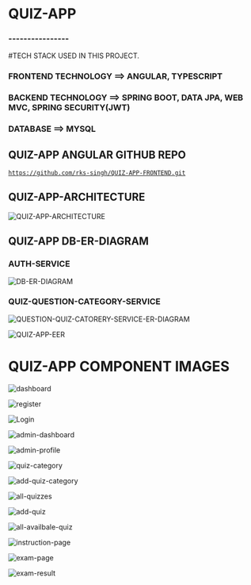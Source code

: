 
#      QUIZ-APP 
### ----------------

#TECH STACK USED IN THIS PROJECT.
### FRONTEND TECHNOLOGY ==> ANGULAR, TYPESCRIPT
### BACKEND TECHNOLOGY ==> SPRING BOOT, DATA JPA, WEB MVC, SPRING SECURITY(JWT)
### DATABASE ==> MYSQL

## QUIZ-APP ANGULAR GITHUB REPO
<code>https://github.com/rks-singh/QUIZ-APP-FRONTEND.git </code>

## QUIZ-APP-ARCHITECTURE
![QUIZ-APP-ARCHITECTURE](https://github.com/rks-singh/QUIZ-APP-BACKEND/assets/72653726/36219b7b-850f-4012-8db1-b26e9dfc44f1)

## QUIZ-APP DB-ER-DIAGRAM 
### AUTH-SERVICE
![DB-ER-DIAGRAM](https://github.com/rks-singh/QUIZ-APP-BACKEND/assets/72653726/bb59dfec-ee83-4ecb-91d9-a850af50b399)

### QUIZ-QUESTION-CATEGORY-SERVICE
![QUESTION-QUIZ-CATORERY-SERVICE-ER-DIAGRAM](https://github.com/rks-singh/QUIZ-APP-BACKEND/assets/72653726/15a9b823-1822-4e58-9517-b8cfa0a39dd5)

![QUIZ-APP-EER](https://github.com/rks-singh/QUIZ-APP-BACKEND/assets/72653726/0ba1a07b-5fb5-41d7-b022-871861d5a7dd)

#  QUIZ-APP COMPONENT IMAGES
![dashboard](https://github.com/rks-singh/QUIZ-APP-BACKEND/assets/72653726/3977f6fa-ed20-40b1-9220-a1e062ca1b4e)

![register](https://github.com/rks-singh/QUIZ-APP-BACKEND/assets/72653726/b7a8720a-c486-4375-bc2d-30165cb3d3d2)

![Login](https://github.com/rks-singh/QUIZ-APP-BACKEND/assets/72653726/79e6572a-a476-436a-afde-8481cc7728bd)

![admin-dashboard](https://github.com/rks-singh/QUIZ-APP-BACKEND/assets/72653726/e6e73ca9-98a1-4174-b62c-e648a67dab85)

![admin-profile](https://github.com/rks-singh/QUIZ-APP-BACKEND/assets/72653726/ae2bbff8-fbf7-40dd-bc99-b643928bca81)

![quiz-category](https://github.com/rks-singh/QUIZ-APP-BACKEND/assets/72653726/95566544-b9ef-4f0d-9456-b6922655b22a)

![add-quiz-category](https://github.com/rks-singh/QUIZ-APP-BACKEND/assets/72653726/5e9bacd8-2389-43be-9ef1-1702fc59b360)

![all-quizzes](https://github.com/rks-singh/QUIZ-APP-BACKEND/assets/72653726/2751bd66-ed2a-4ccf-81ac-81a952d232ad)

![add-quiz](https://github.com/rks-singh/QUIZ-APP-BACKEND/assets/72653726/04d7bbfb-ccc4-495c-baad-e85a0ef56566)

![all-availbale-quiz](https://github.com/rks-singh/QUIZ-APP-BACKEND/assets/72653726/6ae02ab2-d21e-4c70-bd16-c14eaa2634a3)

![instruction-page](https://github.com/rks-singh/QUIZ-APP-BACKEND/assets/72653726/ba271eff-d50f-4784-b9e8-270dbb57c418)

![exam-page](https://github.com/rks-singh/QUIZ-APP-BACKEND/assets/72653726/bfdcb79a-29da-4207-be1b-8f0793f699b5)

![exam-result](https://github.com/rks-singh/QUIZ-APP-BACKEND/assets/72653726/f83cc4aa-4d60-4ab9-a8d1-daa3fd979286)

